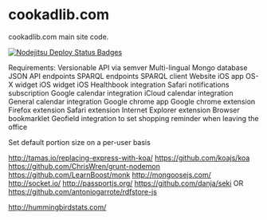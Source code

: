 cookadlib.com
=============

cookadlib.com main site code.

[![Nodejitsu Deploy Status Badges](https://webhooks.nodejitsu.com/nodejitsu/handbook.png)](https://webops.nodejitsu.com#nodejitsu/webhooks)

Requirements:
Versionable API via semver
Multi-lingual Mongo database
JSON API endpoints
SPARQL endpoints
SPARQL client
Website
iOS app
OS-X widget
iOS widget
iOS Healthbook integration
Safari notifications subscription
Google calendar integration
iCloud calendar integration
General calendar integration
Google chrome app
Google chrome extension
Firefox extension
Safari extension
Internet Explorer extension
Browser bookmarklet
Geofield integration to set shopping reminder when leaving the office

Set default portion size on a per-user basis

http://tamas.io/replacing-express-with-koa/
https://github.com/koajs/koa
https://github.com/ChrisWren/grunt-nodemon
https://github.com/LearnBoost/monk
http://mongoosejs.com/
http://socket.io/
http://passportjs.org/
https://github.com/danja/seki OR https://github.com/antoniogarrote/rdfstore-js

http://hummingbirdstats.com/
